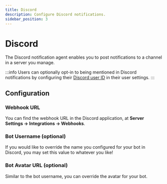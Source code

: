 ```yaml
---
title: Discord
description: Configure Discord notifications.
sidebar_position: 3
---
```


# Discord

The Discord notification agent enables you to post notifications to a channel in a server you manage.

:::info
Users can optionally opt-in to being mentioned in Discord notifications by configuring their [Discord user ID](https://support.discord.com/hc/en-us/articles/206346498-Where-can-I-find-my-User-Server-Message-ID-) in their user settings.
:::

## Configuration

### Webhook URL

You can find the webhook URL in the Discord application, at **Server Settings &rarr; Integrations &rarr; Webhooks**.

### Bot Username (optional)

If you would like to override the name you configured for your bot in Discord, you may set this value to whatever you like!

### Bot Avatar URL (optional)

Similar to the bot username, you can override the avatar for your bot.
